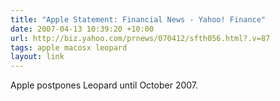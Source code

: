 ```yaml
---
title: "Apple Statement: Financial News - Yahoo! Finance"
date: 2007-04-13 10:39:20 +10:00
url: http://biz.yahoo.com/prnews/070412/sfth056.html?.v=87
tags: apple macosx leopard
layout: link
---
```

Apple postpones Leopard until October 2007.
